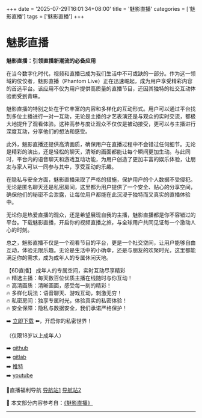 +++
date = '2025-07-29T16:01:34+08:00'
title = '魅影直播'
categories = ['魅影直播']
tags = ['魅影直播']
+++

# 魅影直播

**魅影直播：引领直播新潮流的必备应用**

在当今数字化时代，视频和直播已成为我们生活中不可或缺的一部分。作为这一领域的佼佼者，魅影直播（Phantom Live）正在迅速崛起，成为用户享受精彩内容的首选平台。该应用不仅为用户提供高质量的直播节目，还因其独特的社交互动体验而受到青睐。

魅影直播的特别之处在于它丰富的内容和多样化的互动形式。用户可以通过平台找到多位主播进行一对一互动，无论是主播的才艺表演还是与观众的实时交流，都极大地提升了观看体验。这种高参与度让观众不仅仅是被动接受，更可以与主播进行深度互动，分享他们的想法和感受。

此外，魅影直播还提供高清画质，确保用户在直播过程中不会错过任何细节。无论是精彩的演出，还是轻松的聊天，清晰的画面都能让每个瞬间更加生动。与此同时，平台内的语音聊天和游戏互动功能，为用户创造了更加丰富的娱乐体验，让朋友与家人可以一同参与其中，享受互动的乐趣。

在隐私与安全方面，魅影直播采取了严格的措施，保护用户的个人数据不受侵犯。无论是匿名聊天还是私密房间，这里都为用户提供了一个安全、贴心的分享空间，确保他们的秘密不会泄露，让每位用户都能在此沉浸于独特而又真实的直播体验中。

无论你是热爱直播的观众，还是希望展现自我的主播，魅影直播都是你不容错过的平台。下载魅影直播，开启你的视频直播之旅，与全球用户共同见证每一个激动人心的时刻。

总之，魅影直播不仅是一个观看节目的平台，更是一个社交空间，让用户能够自由互动，体验无限乐趣。无论是生活中的小确幸，还是与朋友的欢聚时光，这里都能满足你的需求，成为成年人的专属休闲天地。

【6D直播】
成年人的专属空间，实时互动尽享精彩  
🔥 精选主播：每天数百位优质主播在线随时与你互动！  
🔥 高清画质：清晰画面，感受每一刻的精彩！  
🔥 多样化玩法：语音聊天、游戏互动，刺激无穷！  
🔥 私密房间：独享专属时光，体验真实的私密体验！  
🔥 安全保障：隐私与数据安全，我们承诺严格保护！  

➡️ [立即下载](https://down123.s3.ap-east-1.amazonaws.com/down/down.html?channelCode=blog) ⬅️，开启你的私密世界！

（仅限18岁以上成年人）

➡️ [github](https://aldult-live.github.io/)  
➡️ [gitlab](https://seo-09598d.gitlab.io/)  
➡️ [推特](https://x.com/wegame33)  
➡️ [youtube](https://www.youtube.com/@6Dlive)  

🔞直播福利导航 [导航站1](https://webstack-86085a.gitlab.io/) [导航站2](https://onlygit123-2.github.io/)


📘 本文部分内容参考自：[《魅影直播》](https://github.com/ttt25721/ttt)

---
